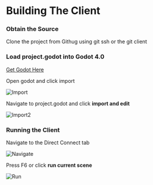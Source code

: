# Building The Client

### Obtain the Source ###

Clone the project from Githug using git ssh or the git client

### Load project.godot into Godot 4.0 ###

[Get Godot Here](https://godotengine.org/download/)

Open godot and click import

![Import](https://github.com/Group-9-ITSC4155-2024/club-cthulhu/assets/3792881/f4ebc12a-717f-4545-8805-fa47ca8808cb)

Navigate to project.godot and click **import and edit**

![Import2](https://github.com/Group-9-ITSC4155-2024/club-cthulhu/assets/3792881/3e28dfbc-7624-44de-b800-e62d51a65670)

### Running the Client

Navigate to the Direct Connect tab

![Navigate](https://github.com/Group-9-ITSC4155-2024/club-cthulhu/assets/3792881/a80e499e-6df3-42e1-853c-912546b1886f)

Press F6 or click **run current scene**

![Run](https://github.com/Group-9-ITSC4155-2024/club-cthulhu/assets/3792881/db557b93-07cd-47ef-b627-bca08fdd789d)